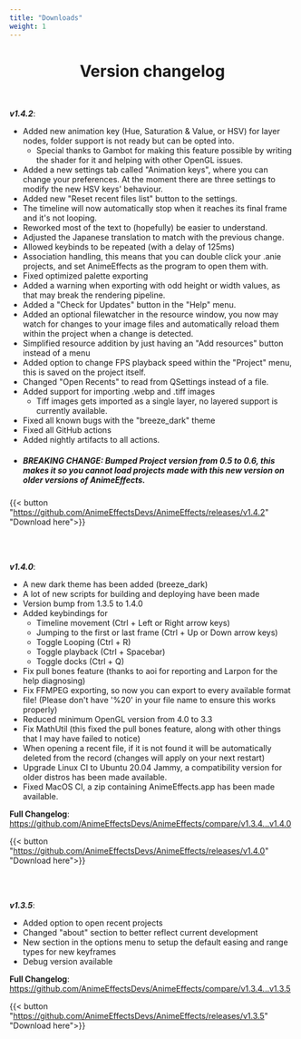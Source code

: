 ```yaml
---
title: "Downloads"
weight: 1
---
```


# <center>Version changelog</center>

<br>

***v1.4.2***:

- Added new animation key (Hue, Saturation & Value, or HSV) for layer nodes, folder support is not ready but can be opted into. 
  -  Special thanks to Gambot for making this feature possible by writing the shader for it and helping with other OpenGL issues.
- Added a new settings tab called "Animation keys", where you can change your preferences. At the moment there are three settings to modify the new HSV keys' behaviour.
- Added new "Reset recent files list" button to the settings.
- The timeline will now automatically stop when it reaches its final frame and it's not looping.
- Reworked most of the text to (hopefully) be easier to understand.
- Adjusted the Japanese translation to match with the previous change.
- Allowed keybinds to be repeated (with a delay of 125ms)
- Association handling, this means that you can double click your .anie projects, and set AnimeEffects as the program to open them with.
- Fixed optimized palette exporting
- Added a warning when exporting with odd height or width values, as that may break the rendering pipeline.
- Added a "Check for Updates" button in the "Help" menu.
- Added an optional filewatcher in the resource window, you now may watch for changes to your image files and automatically reload them within the project when a change is detected.
- Simplified resource addition by just having an "Add resources" button instead of a menu
- Added option to change FPS playback speed within the "Project" menu, this is saved on the project itself.
- Changed "Open Recents" to read from QSettings instead of a file.
- Added support for importing .webp and .tiff images
  -  Tiff images gets imported as a single layer, no layered support is currently available.
- Fixed all known bugs with the "breeze_dark" theme
- Fixed all GitHub actions
- Added nightly artifacts to all actions.
- ##### BREAKING CHANGE: Bumped Project version from 0.5 to 0.6, this makes it so you *cannot* load projects made with this new version on older versions of AnimeEffects.

{{< button "https://github.com/AnimeEffectsDevs/AnimeEffects/releases/v1.4.2" "Download here">}}

<br><br>

***v1.4.0***:

* A new dark theme has been added (breeze_dark)
* A lot of new scripts for building and deploying have been made
* Version bump from 1.3.5 to 1.4.0
* Added keybindings for
	* Timeline movement (Ctrl + Left or Right arrow keys)
	* Jumping to the first or last frame (Ctrl + Up or Down arrow keys)
	* Toggle Looping (Ctrl + R)
	* Toggle playback (Ctrl + Spacebar)
	* Toggle docks (Ctrl + Q)
* Fix pull bones feature (thanks to aoi for reporting and Larpon for the help diagnosing)
* Fix FFMPEG exporting, so now you can export to every available format file! (Please don't have '%20' in your file name to ensure this works properly)
* Reduced minimum OpenGL version from 4.0 to 3.3
* Fix MathUtil (this fixed the pull bones feature, along with other things that I may have failed to notice)
* When opening a recent file, if it is not found it will be automatically deleted from the record (changes will apply on your next restart)
* Upgrade Linux CI to Ubuntu 20.04 Jammy, a compatibility version for older distros has been made available.
* Fixed MacOS CI, a zip containing AnimeEffects.app has been made available.

**Full Changelog**: https://github.com/AnimeEffectsDevs/AnimeEffects/compare/v1.3.4...v1.4.0

{{< button "https://github.com/AnimeEffectsDevs/AnimeEffects/releases/v1.4.0" "Download here">}}

<br><br>

***v1.3.5***:

* Added option to open recent projects
* Changed "about" section to better reflect current development
* New section in the options menu to setup the default easing and range types for new keyframes
* Debug version available

**Full Changelog**: https://github.com/AnimeEffectsDevs/AnimeEffects/compare/v1.3.4...v1.3.5

{{< button "https://github.com/AnimeEffectsDevs/AnimeEffects/releases/v1.3.5" "Download here">}}

<br><br>